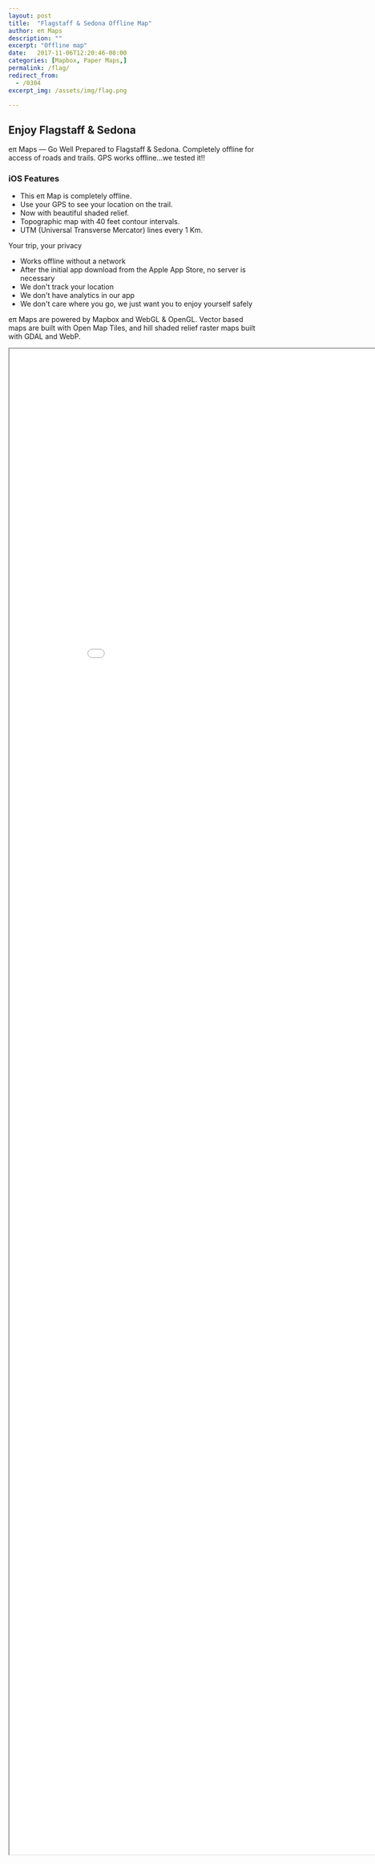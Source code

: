 ```yaml
---
layout: post
title:  "Flagstaff & Sedona Offline Map"
author: eπ Maps
description: ""
excerpt: "Offline map"
date:   2017-11-06T12:20:46-08:00
categories: [Mapbox, Paper Maps,]
permalink: /flag/
redirect_from:
  - /0304
excerpt_img: /assets/img/flag.png

---
```



## Enjoy Flagstaff & Sedona

eπ Maps — Go Well Prepared to Flagstaff & Sedona. Completely offline for access of roads and trails.  GPS works offline...we tested it!!

### iOS Features
* This eπ Map is completely offline.
* Use your GPS to see your location on the trail.
* Now with beautiful shaded relief.
* Topographic map with 40 feet contour intervals.
* UTM (Universal Transverse Mercator) lines every 1 Km.

Your trip, your privacy

* Works offline without a network
* After the initial app download from the Apple App Store, no server is necessary
* We don't track your location
* We don't have analytics in our app
* We don't care where you go, we just want you to enjoy yourself safely

eπ Maps are powered by Mapbox and WebGL & OpenGL.  Vector based maps are built with Open Map Tiles, and hill shaded relief raster maps built with GDAL and WebP.

<iframe allowfullscreen="true" mozallowfullscreen="true" webkitallowfullscreen="true"
  style="height: 75vh; width: 95vw;"  
  src="/epi-maps.html?t=Flagstaff&z=16.5&style=0304&w=-111.936&s=34.7116071539&e=-111.371010416&n=35.6273&authkey=278314#13.25/35.18384/-111.65273">
  <p>Your browser does not support iframes.</p>
</iframe>
